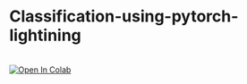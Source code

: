 # Classification-using-pytorch-lightining
<br>
<div>
  <a href="https://colab.research.google.com/drive/1-w8pJmMihuTkjNZ4INm_CFB7y8iWmHUC#scrollTo=2tvVvrTU-tkW"><img src="https://colab.research.google.com/assets/colab-badge.svg" alt="Open In Colab"></a>
</div>
<br>
